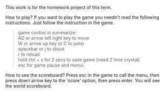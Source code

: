 This work is for the homework project of this term.

How to play? If you want to play the game you needn't read the following instructions. Just follow the instruction in the game. 
> game control in summarize:\
  > AD or arrow left right key to move\
  > W or arrow up key or C to jump\
  > spacebar or j to shoot\
  > r to reload\
  > hold ctrl + s for 2 secs to save game (need 2 time crystal)\
  > esc for game pause and menu\

How to see the scoreboard? Press esc in the game to call the menu, then press down arrow key to the 'score' option, then press enter. You will see the world scoreboard.
